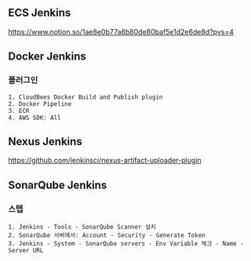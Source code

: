 ## ECS Jenkins
https://www.notion.so/1ae8e0b77a8b80de80baf5e1d2e6de8d?pvs=4

## Docker Jenkins
### 플러그인
    1. CloudBees Docker Build and Publish plugin
    2. Docker Pipeline
    3. ECR
    4. AWS SDK: All
## Nexus Jenkins
https://github.com/jenkinsci/nexus-artifact-uploader-plugin

## SonarQube Jenkins
### 스텝
    1. Jenkins - Tools - SonarQube Scanner 설치
    2. SonarQube 서버에서: Account - Security - Generate Token
    3. Jenkins - System - SonarQube servers - Env Variable 체크 - Name - Server URL

